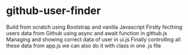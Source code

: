 # github-user-finder
Build from scratch using Bootstrap and vanilla Javascript
Firstly fecthing users data from Github using async and await function in github.js
Managing and showing correct data of user in ui.js
Finally controlling all these data from app.js
we can also do it with class in one .js file
